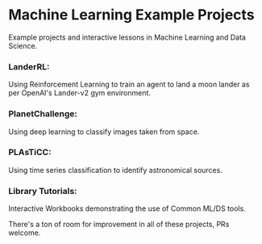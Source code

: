 # Machine Learning Example Projects

Example projects and interactive lessons in Machine Learning and Data Science.

### LanderRL:
Using Reinforcement Learning to train an agent to land a moon lander as per OpenAI's Lander-v2 gym environment.

### PlanetChallenge:
Using deep learning to classify images taken from space.

### PLAsTiCC:
Using time series classification to identify astronomical sources. 

### Library Tutorials:
Interactive Workbooks demonstrating the use of Common ML/DS tools.



There's a ton of room for improvement in all of these projects, PRs welcome.
